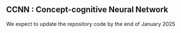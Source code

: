 ## CCNN :  Concept-cognitive Neural Network

We expect to update the repository code by the end of January 2025
